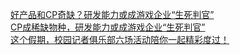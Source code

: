   
[好产品和CP奇缺？研发能力或成游戏企业“生死判官”](http://www.dianyue.me/archives/729/z979qv74uany51mk/)  
[CP成稀缺物种，研发能力或成游戏企业“生死判官”](http://www.dianyue.me/archives/287/dfzyi5q69bdiz2z0/)  
[这个假期，校园记者俱乐部六场活动陪你一起精彩度过！](http://www.dianyue.me/archives/960/cxdz7akig5mqpbag/)